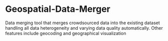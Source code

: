 # Geospatial-Data-Merger
Data merging tool that merges crowdsourced data into the existing dataset handling all data heterogeneity and varying data quality automatically. Other features include geocoding and geographical visualization
